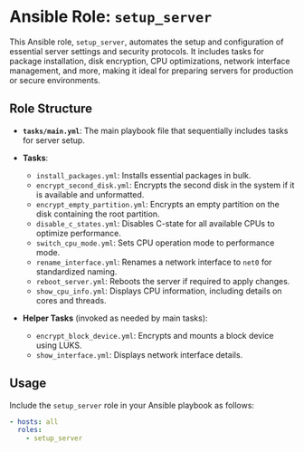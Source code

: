 # Ansible Role: `setup_server`

This Ansible role, `setup_server`, automates the setup and configuration of essential server settings and security protocols. It includes tasks for package installation, disk encryption, CPU optimizations, network interface management, and more, making it ideal for preparing servers for production or secure environments.

## Role Structure

- **`tasks/main.yml`**: The main playbook file that sequentially includes tasks for server setup.
- **Tasks**:
  - `install_packages.yml`: Installs essential packages in bulk.
  - `encrypt_second_disk.yml`: Encrypts the second disk in the system if it is available and unformatted.
  - `encrypt_empty_partition.yml`: Encrypts an empty partition on the disk containing the root partition.
  - `disable_c_states.yml`: Disables C-state for all available CPUs to optimize performance.
  - `switch_cpu_mode.yml`: Sets CPU operation mode to performance mode.
  - `rename_interface.yml`: Renames a network interface to `net0` for standardized naming.
  - `reboot_server.yml`: Reboots the server if required to apply changes.
  - `show_cpu_info.yml`: Displays CPU information, including details on cores and threads.

- **Helper Tasks** (invoked as needed by main tasks):
  - `encrypt_block_device.yml`: Encrypts and mounts a block device using LUKS.
  - `show_interface.yml`: Displays network interface details.

## Usage

Include the `setup_server` role in your Ansible playbook as follows:

```yaml
- hosts: all
  roles:
    - setup_server
